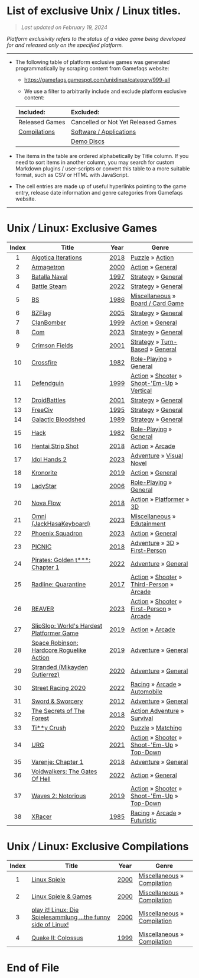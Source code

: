 ﻿# List of exclusive Unix / Linux titles.

> *Last updated on February 19, 2024*

_Platform exclusivity refers to the status of a video game being developed for and released only on the specified platform._

-----------------------------

 - The following table of platform exclusive games was generated programmatically by scraping content from Gamefaqs website: 

    - https://gamefaqs.gamespot.com/unixlinux/category/999-all

    - We use a filter to arbitrarily include and exclude platform exclusive content:

      
    |Included:|Excluded:|
    |:--|:--|
    |Released Games|Cancelled or Not Yet Released Games
    |[Compilations](https://gamefaqs.gamespot.com/unixlinux/category/233-miscellaneous-compilation)|[Software / Applications](https://gamefaqs.gamespot.com/unixlinux/category/277-miscellaneous-application)
    ||[Demo Discs](https://gamefaqs.gamespot.com/unixlinux/category/280-miscellaneous-demo-disc)


 - The items in the table are ordered alphabetically by Title column. If you need to sort items in another column, you may search for custom Markdown plugins / user-scripts or convert this table to a more suitable format, such as CSV or HTML with JavaScript.

 - The cell entries are made up of useful hyperlinks pointing to the game entry, release date information and genre categories from Gamefaqs website.

-----------------------------
# Unix ⧸ Linux∶ Exclusive Games
|Index|Title|Year|Genre|
|:--:|--|--|--|
|1|<a href="https://gamefaqs.gamespot.com/unixlinux/232534-algotica-iterations" target="_blank" rel="noopener noreferrer">Algotica Iterations</a>|<a href="https://gamefaqs.gamespot.com/unixlinux/232534-algotica-iterations/data" target="_blank" rel="noopener noreferrer">2018</a>|<a href="https://gamefaqs.gamespot.com/unixlinux/category/173-puzzle" target="_blank" rel="noopener noreferrer">Puzzle</a> &raquo; <a href="https://gamefaqs.gamespot.com/unixlinux/category/282-puzzle-action" target="_blank" rel="noopener noreferrer">Action</a>|
|2|<a href="https://gamefaqs.gamespot.com/unixlinux/582501-armagetron" target="_blank" rel="noopener noreferrer">Armagetron</a>|<a href="https://gamefaqs.gamespot.com/unixlinux/582501-armagetron/data" target="_blank" rel="noopener noreferrer">2000</a>|<a href="https://gamefaqs.gamespot.com/unixlinux/category/54-action" target="_blank" rel="noopener noreferrer">Action</a> &raquo; <a href="https://gamefaqs.gamespot.com/unixlinux/category/250-action-general" target="_blank" rel="noopener noreferrer">General</a>|
|3|<a href="https://gamefaqs.gamespot.com/unixlinux/567623-batalla-naval" target="_blank" rel="noopener noreferrer">Batalla Naval</a>|<a href="https://gamefaqs.gamespot.com/unixlinux/567623-batalla-naval/data" target="_blank" rel="noopener noreferrer">1997</a>|<a href="https://gamefaqs.gamespot.com/unixlinux/category/45-strategy" target="_blank" rel="noopener noreferrer">Strategy</a> &raquo; <a href="https://gamefaqs.gamespot.com/unixlinux/category/253-strategy-general" target="_blank" rel="noopener noreferrer">General</a>|
|4|<a href="https://gamefaqs.gamespot.com/unixlinux/284109-battle-steam" target="_blank" rel="noopener noreferrer">Battle Steam</a>|<a href="https://gamefaqs.gamespot.com/unixlinux/284109-battle-steam/data" target="_blank" rel="noopener noreferrer">2022</a>|<a href="https://gamefaqs.gamespot.com/unixlinux/category/45-strategy" target="_blank" rel="noopener noreferrer">Strategy</a> &raquo; <a href="https://gamefaqs.gamespot.com/unixlinux/category/253-strategy-general" target="_blank" rel="noopener noreferrer">General</a>|
|5|<a href="https://gamefaqs.gamespot.com/unixlinux/565635-bs" target="_blank" rel="noopener noreferrer">BS</a>|<a href="https://gamefaqs.gamespot.com/unixlinux/565635-bs/data" target="_blank" rel="noopener noreferrer">1986</a>|<a href="https://gamefaqs.gamespot.com/unixlinux/category/49-miscellaneous" target="_blank" rel="noopener noreferrer">Miscellaneous</a> &raquo; <a href="https://gamefaqs.gamespot.com/unixlinux/category/227-miscellaneous-board-card-game" target="_blank" rel="noopener noreferrer">Board / Card Game</a>|
|6|<a href="https://gamefaqs.gamespot.com/unixlinux/582502-bzflag" target="_blank" rel="noopener noreferrer">BZFlag</a>|<a href="https://gamefaqs.gamespot.com/unixlinux/582502-bzflag/data" target="_blank" rel="noopener noreferrer">2005</a>|<a href="https://gamefaqs.gamespot.com/unixlinux/category/45-strategy" target="_blank" rel="noopener noreferrer">Strategy</a> &raquo; <a href="https://gamefaqs.gamespot.com/unixlinux/category/253-strategy-general" target="_blank" rel="noopener noreferrer">General</a>|
|7|<a href="https://gamefaqs.gamespot.com/unixlinux/567049-clanbomber" target="_blank" rel="noopener noreferrer">ClanBomber</a>|<a href="https://gamefaqs.gamespot.com/unixlinux/567049-clanbomber/data" target="_blank" rel="noopener noreferrer">1999</a>|<a href="https://gamefaqs.gamespot.com/unixlinux/category/54-action" target="_blank" rel="noopener noreferrer">Action</a> &raquo; <a href="https://gamefaqs.gamespot.com/unixlinux/category/250-action-general" target="_blank" rel="noopener noreferrer">General</a>|
|8|<a href="https://gamefaqs.gamespot.com/unixlinux/442266-com" target="_blank" rel="noopener noreferrer">Com</a>|<a href="https://gamefaqs.gamespot.com/unixlinux/442266-com/data" target="_blank" rel="noopener noreferrer">2023</a>|<a href="https://gamefaqs.gamespot.com/unixlinux/category/45-strategy" target="_blank" rel="noopener noreferrer">Strategy</a> &raquo; <a href="https://gamefaqs.gamespot.com/unixlinux/category/253-strategy-general" target="_blank" rel="noopener noreferrer">General</a>|
|9|<a href="https://gamefaqs.gamespot.com/unixlinux/582530-crimson-fields" target="_blank" rel="noopener noreferrer">Crimson Fields</a>|<a href="https://gamefaqs.gamespot.com/unixlinux/582530-crimson-fields/data" target="_blank" rel="noopener noreferrer">2001</a>|<a href="https://gamefaqs.gamespot.com/unixlinux/category/45-strategy" target="_blank" rel="noopener noreferrer">Strategy</a> &raquo; <a href="https://gamefaqs.gamespot.com/unixlinux/category/59-strategy-turn-based" target="_blank" rel="noopener noreferrer">Turn-Based</a> &raquo; <a href="https://gamefaqs.gamespot.com/unixlinux/category/305-strategy-turn-based-general" target="_blank" rel="noopener noreferrer">General</a>|
|10|<a href="https://gamefaqs.gamespot.com/unixlinux/582531-crossfire" target="_blank" rel="noopener noreferrer">Crossfire</a>|<a href="https://gamefaqs.gamespot.com/unixlinux/582531-crossfire/data" target="_blank" rel="noopener noreferrer">1982</a>|<a href="https://gamefaqs.gamespot.com/unixlinux/category/48-role-playing" target="_blank" rel="noopener noreferrer">Role-Playing</a> &raquo; <a href="https://gamefaqs.gamespot.com/unixlinux/category/257-role-playing-general" target="_blank" rel="noopener noreferrer">General</a>|
|11|<a href="https://gamefaqs.gamespot.com/unixlinux/567626-defendguin" target="_blank" rel="noopener noreferrer">Defendguin</a>|<a href="https://gamefaqs.gamespot.com/unixlinux/567626-defendguin/data" target="_blank" rel="noopener noreferrer">1999</a>|<a href="https://gamefaqs.gamespot.com/unixlinux/category/54-action" target="_blank" rel="noopener noreferrer">Action</a> &raquo; <a href="https://gamefaqs.gamespot.com/unixlinux/category/55-action-shooter" target="_blank" rel="noopener noreferrer">Shooter</a> &raquo; <a href="https://gamefaqs.gamespot.com/unixlinux/category/313-action-shooter-shoot-em-up" target="_blank" rel="noopener noreferrer">Shoot-&#039;Em-Up</a> &raquo; <a href="https://gamefaqs.gamespot.com/unixlinux/category/83-action-shooter-shoot-em-up-vertical" target="_blank" rel="noopener noreferrer">Vertical</a>|
|12|<a href="https://gamefaqs.gamespot.com/unixlinux/579906-droidbattles" target="_blank" rel="noopener noreferrer">DroidBattles</a>|<a href="https://gamefaqs.gamespot.com/unixlinux/579906-droidbattles/data" target="_blank" rel="noopener noreferrer">2001</a>|<a href="https://gamefaqs.gamespot.com/unixlinux/category/45-strategy" target="_blank" rel="noopener noreferrer">Strategy</a> &raquo; <a href="https://gamefaqs.gamespot.com/unixlinux/category/253-strategy-general" target="_blank" rel="noopener noreferrer">General</a>|
|13|<a href="https://gamefaqs.gamespot.com/unixlinux/567627-freeciv" target="_blank" rel="noopener noreferrer">FreeCiv</a>|<a href="https://gamefaqs.gamespot.com/unixlinux/567627-freeciv/data" target="_blank" rel="noopener noreferrer">1995</a>|<a href="https://gamefaqs.gamespot.com/unixlinux/category/45-strategy" target="_blank" rel="noopener noreferrer">Strategy</a> &raquo; <a href="https://gamefaqs.gamespot.com/unixlinux/category/253-strategy-general" target="_blank" rel="noopener noreferrer">General</a>|
|14|<a href="https://gamefaqs.gamespot.com/unixlinux/564856-galactic-bloodshed" target="_blank" rel="noopener noreferrer">Galactic Bloodshed</a>|<a href="https://gamefaqs.gamespot.com/unixlinux/564856-galactic-bloodshed/data" target="_blank" rel="noopener noreferrer">1989</a>|<a href="https://gamefaqs.gamespot.com/unixlinux/category/45-strategy" target="_blank" rel="noopener noreferrer">Strategy</a> &raquo; <a href="https://gamefaqs.gamespot.com/unixlinux/category/253-strategy-general" target="_blank" rel="noopener noreferrer">General</a>|
|15|<a href="https://gamefaqs.gamespot.com/unixlinux/564230-hack" target="_blank" rel="noopener noreferrer">Hack</a>|<a href="https://gamefaqs.gamespot.com/unixlinux/564230-hack/data" target="_blank" rel="noopener noreferrer">1982</a>|<a href="https://gamefaqs.gamespot.com/unixlinux/category/48-role-playing" target="_blank" rel="noopener noreferrer">Role-Playing</a> &raquo; <a href="https://gamefaqs.gamespot.com/unixlinux/category/257-role-playing-general" target="_blank" rel="noopener noreferrer">General</a>|
|16|<a href="https://gamefaqs.gamespot.com/unixlinux/248159-hentai-strip-shot" target="_blank" rel="noopener noreferrer">Hentai Strip Shot</a>|<a href="https://gamefaqs.gamespot.com/unixlinux/248159-hentai-strip-shot/data" target="_blank" rel="noopener noreferrer">2018</a>|<a href="https://gamefaqs.gamespot.com/unixlinux/category/54-action" target="_blank" rel="noopener noreferrer">Action</a> &raquo; <a href="https://gamefaqs.gamespot.com/unixlinux/category/289-action-arcade" target="_blank" rel="noopener noreferrer">Arcade</a>|
|17|<a href="https://gamefaqs.gamespot.com/unixlinux/422983-idol-hands-2" target="_blank" rel="noopener noreferrer">Idol Hands 2</a>|<a href="https://gamefaqs.gamespot.com/unixlinux/422983-idol-hands-2/data" target="_blank" rel="noopener noreferrer">2023</a>|<a href="https://gamefaqs.gamespot.com/unixlinux/category/50-adventure" target="_blank" rel="noopener noreferrer">Adventure</a> &raquo; <a href="https://gamefaqs.gamespot.com/unixlinux/category/294-adventure-visual-novel" target="_blank" rel="noopener noreferrer">Visual Novel</a>|
|18|<a href="https://gamefaqs.gamespot.com/unixlinux/274179-kronorite" target="_blank" rel="noopener noreferrer">Kronorite</a>|<a href="https://gamefaqs.gamespot.com/unixlinux/274179-kronorite/data" target="_blank" rel="noopener noreferrer">2019</a>|<a href="https://gamefaqs.gamespot.com/unixlinux/category/54-action" target="_blank" rel="noopener noreferrer">Action</a> &raquo; <a href="https://gamefaqs.gamespot.com/unixlinux/category/250-action-general" target="_blank" rel="noopener noreferrer">General</a>|
|19|<a href="https://gamefaqs.gamespot.com/unixlinux/582541-ladystar" target="_blank" rel="noopener noreferrer">LadyStar</a>|<a href="https://gamefaqs.gamespot.com/unixlinux/582541-ladystar/data" target="_blank" rel="noopener noreferrer">2006</a>|<a href="https://gamefaqs.gamespot.com/unixlinux/category/48-role-playing" target="_blank" rel="noopener noreferrer">Role-Playing</a> &raquo; <a href="https://gamefaqs.gamespot.com/unixlinux/category/257-role-playing-general" target="_blank" rel="noopener noreferrer">General</a>|
|20|<a href="https://gamefaqs.gamespot.com/unixlinux/234701-nova-flow" target="_blank" rel="noopener noreferrer">Nova Flow</a>|<a href="https://gamefaqs.gamespot.com/unixlinux/234701-nova-flow/data" target="_blank" rel="noopener noreferrer">2018</a>|<a href="https://gamefaqs.gamespot.com/unixlinux/category/54-action" target="_blank" rel="noopener noreferrer">Action</a> &raquo; <a href="https://gamefaqs.gamespot.com/unixlinux/category/56-action-platformer" target="_blank" rel="noopener noreferrer">Platformer</a> &raquo; <a href="https://gamefaqs.gamespot.com/unixlinux/category/85-action-platformer-3d" target="_blank" rel="noopener noreferrer">3D</a>|
|21|<a href="https://gamefaqs.gamespot.com/unixlinux/404144-omni-jackhasakeyboard" target="_blank" rel="noopener noreferrer">Omni (JackHasaKeyboard)</a>|<a href="https://gamefaqs.gamespot.com/unixlinux/404144-omni-jackhasakeyboard/data" target="_blank" rel="noopener noreferrer">2023</a>|<a href="https://gamefaqs.gamespot.com/unixlinux/category/49-miscellaneous" target="_blank" rel="noopener noreferrer">Miscellaneous</a> &raquo; <a href="https://gamefaqs.gamespot.com/unixlinux/category/275-miscellaneous-edutainment" target="_blank" rel="noopener noreferrer">Edutainment</a>|
|22|<a href="https://gamefaqs.gamespot.com/unixlinux/395714-phoenix-squadron" target="_blank" rel="noopener noreferrer">Phoenix Squadron</a>|<a href="https://gamefaqs.gamespot.com/unixlinux/395714-phoenix-squadron/data" target="_blank" rel="noopener noreferrer">2023</a>|<a href="https://gamefaqs.gamespot.com/unixlinux/category/54-action" target="_blank" rel="noopener noreferrer">Action</a> &raquo; <a href="https://gamefaqs.gamespot.com/unixlinux/category/250-action-general" target="_blank" rel="noopener noreferrer">General</a>|
|23|<a href="https://gamefaqs.gamespot.com/unixlinux/232919-picnic" target="_blank" rel="noopener noreferrer">PICNIC</a>|<a href="https://gamefaqs.gamespot.com/unixlinux/232919-picnic/data" target="_blank" rel="noopener noreferrer">2018</a>|<a href="https://gamefaqs.gamespot.com/unixlinux/category/50-adventure" target="_blank" rel="noopener noreferrer">Adventure</a> &raquo; <a href="https://gamefaqs.gamespot.com/unixlinux/category/77-adventure-3d" target="_blank" rel="noopener noreferrer">3D</a> &raquo; <a href="https://gamefaqs.gamespot.com/unixlinux/category/190-adventure-3d-first-person" target="_blank" rel="noopener noreferrer">First-Person</a>|
|24|<a href="https://gamefaqs.gamespot.com/unixlinux/380743-pirates-golden-t-chapter-1" target="_blank" rel="noopener noreferrer">Pirates: Golden t***: Chapter 1</a>|<a href="https://gamefaqs.gamespot.com/unixlinux/380743-pirates-golden-t-chapter-1/data" target="_blank" rel="noopener noreferrer">2022</a>|<a href="https://gamefaqs.gamespot.com/unixlinux/category/50-adventure" target="_blank" rel="noopener noreferrer">Adventure</a> &raquo; <a href="https://gamefaqs.gamespot.com/unixlinux/category/251-adventure-general" target="_blank" rel="noopener noreferrer">General</a>|
|25|<a href="https://gamefaqs.gamespot.com/unixlinux/218780-radline-quarantine" target="_blank" rel="noopener noreferrer">Radline: Quarantine</a>|<a href="https://gamefaqs.gamespot.com/unixlinux/218780-radline-quarantine/data" target="_blank" rel="noopener noreferrer">2017</a>|<a href="https://gamefaqs.gamespot.com/unixlinux/category/54-action" target="_blank" rel="noopener noreferrer">Action</a> &raquo; <a href="https://gamefaqs.gamespot.com/unixlinux/category/55-action-shooter" target="_blank" rel="noopener noreferrer">Shooter</a> &raquo; <a href="https://gamefaqs.gamespot.com/unixlinux/category/80-action-shooter-third-person" target="_blank" rel="noopener noreferrer">Third-Person</a> &raquo; <a href="https://gamefaqs.gamespot.com/unixlinux/category/182-action-shooter-third-person-arcade" target="_blank" rel="noopener noreferrer">Arcade</a>|
|26|<a href="https://gamefaqs.gamespot.com/unixlinux/361710-reaver" target="_blank" rel="noopener noreferrer">REAVER</a>|<a href="https://gamefaqs.gamespot.com/unixlinux/361710-reaver/data" target="_blank" rel="noopener noreferrer">2023</a>|<a href="https://gamefaqs.gamespot.com/unixlinux/category/54-action" target="_blank" rel="noopener noreferrer">Action</a> &raquo; <a href="https://gamefaqs.gamespot.com/unixlinux/category/55-action-shooter" target="_blank" rel="noopener noreferrer">Shooter</a> &raquo; <a href="https://gamefaqs.gamespot.com/unixlinux/category/79-action-shooter-first-person" target="_blank" rel="noopener noreferrer">First-Person</a> &raquo; <a href="https://gamefaqs.gamespot.com/unixlinux/category/152-action-shooter-first-person-arcade" target="_blank" rel="noopener noreferrer">Arcade</a>|
|27|<a href="https://gamefaqs.gamespot.com/unixlinux/274865-slipslop-worlds-hardest-platformer-game" target="_blank" rel="noopener noreferrer">SlipSlop: World's Hardest Platformer Game</a>|<a href="https://gamefaqs.gamespot.com/unixlinux/274865-slipslop-worlds-hardest-platformer-game/data" target="_blank" rel="noopener noreferrer">2019</a>|<a href="https://gamefaqs.gamespot.com/unixlinux/category/54-action" target="_blank" rel="noopener noreferrer">Action</a> &raquo; <a href="https://gamefaqs.gamespot.com/unixlinux/category/289-action-arcade" target="_blank" rel="noopener noreferrer">Arcade</a>|
|28|<a href="https://gamefaqs.gamespot.com/unixlinux/280286-space-robinson-hardcore-roguelike-action" target="_blank" rel="noopener noreferrer">Space Robinson: Hardcore Roguelike Action</a>|<a href="https://gamefaqs.gamespot.com/unixlinux/280286-space-robinson-hardcore-roguelike-action/data" target="_blank" rel="noopener noreferrer">2019</a>|<a href="https://gamefaqs.gamespot.com/unixlinux/category/50-adventure" target="_blank" rel="noopener noreferrer">Adventure</a> &raquo; <a href="https://gamefaqs.gamespot.com/unixlinux/category/251-adventure-general" target="_blank" rel="noopener noreferrer">General</a>|
|29|<a href="https://gamefaqs.gamespot.com/unixlinux/308544-stranded-mikayden-gutierrez" target="_blank" rel="noopener noreferrer">Stranded (Mikayden Gutierrez)</a>|<a href="https://gamefaqs.gamespot.com/unixlinux/308544-stranded-mikayden-gutierrez/data" target="_blank" rel="noopener noreferrer">2020</a>|<a href="https://gamefaqs.gamespot.com/unixlinux/category/50-adventure" target="_blank" rel="noopener noreferrer">Adventure</a> &raquo; <a href="https://gamefaqs.gamespot.com/unixlinux/category/251-adventure-general" target="_blank" rel="noopener noreferrer">General</a>|
|30|<a href="https://gamefaqs.gamespot.com/unixlinux/384967-street-racing-2020" target="_blank" rel="noopener noreferrer">Street Racing 2020</a>|<a href="https://gamefaqs.gamespot.com/unixlinux/384967-street-racing-2020/data" target="_blank" rel="noopener noreferrer">2022</a>|<a href="https://gamefaqs.gamespot.com/unixlinux/category/47-racing" target="_blank" rel="noopener noreferrer">Racing</a> &raquo; <a href="https://gamefaqs.gamespot.com/unixlinux/category/314-racing-arcade" target="_blank" rel="noopener noreferrer">Arcade</a> &raquo; <a href="https://gamefaqs.gamespot.com/unixlinux/category/232-racing-arcade-automobile" target="_blank" rel="noopener noreferrer">Automobile</a>|
|31|<a href="https://gamefaqs.gamespot.com/unixlinux/673306-sword-and-sworcery" target="_blank" rel="noopener noreferrer">Sword & Sworcery</a>|<a href="https://gamefaqs.gamespot.com/unixlinux/673306-sword-and-sworcery/data" target="_blank" rel="noopener noreferrer">2012</a>|<a href="https://gamefaqs.gamespot.com/unixlinux/category/50-adventure" target="_blank" rel="noopener noreferrer">Adventure</a> &raquo; <a href="https://gamefaqs.gamespot.com/unixlinux/category/251-adventure-general" target="_blank" rel="noopener noreferrer">General</a>|
|32|<a href="https://gamefaqs.gamespot.com/unixlinux/242016-the-secrets-of-the-forest" target="_blank" rel="noopener noreferrer">The Secrets of The Forest</a>|<a href="https://gamefaqs.gamespot.com/unixlinux/242016-the-secrets-of-the-forest/data" target="_blank" rel="noopener noreferrer">2018</a>|<a href="https://gamefaqs.gamespot.com/unixlinux/category/163-action-adventure" target="_blank" rel="noopener noreferrer">Action Adventure</a> &raquo; <a href="https://gamefaqs.gamespot.com/unixlinux/category/164-action-adventure-survival" target="_blank" rel="noopener noreferrer">Survival</a>|
|33|<a href="https://gamefaqs.gamespot.com/unixlinux/289166-tiy-crush" target="_blank" rel="noopener noreferrer">Ti**y Crush</a>|<a href="https://gamefaqs.gamespot.com/unixlinux/289166-tiy-crush/data" target="_blank" rel="noopener noreferrer">2020</a>|<a href="https://gamefaqs.gamespot.com/unixlinux/category/173-puzzle" target="_blank" rel="noopener noreferrer">Puzzle</a> &raquo; <a href="https://gamefaqs.gamespot.com/unixlinux/category/283-puzzle-matching" target="_blank" rel="noopener noreferrer">Matching</a>|
|34|<a href="https://gamefaqs.gamespot.com/unixlinux/316047-urg" target="_blank" rel="noopener noreferrer">URG</a>|<a href="https://gamefaqs.gamespot.com/unixlinux/316047-urg/data" target="_blank" rel="noopener noreferrer">2021</a>|<a href="https://gamefaqs.gamespot.com/unixlinux/category/54-action" target="_blank" rel="noopener noreferrer">Action</a> &raquo; <a href="https://gamefaqs.gamespot.com/unixlinux/category/55-action-shooter" target="_blank" rel="noopener noreferrer">Shooter</a> &raquo; <a href="https://gamefaqs.gamespot.com/unixlinux/category/313-action-shooter-shoot-em-up" target="_blank" rel="noopener noreferrer">Shoot-&#039;Em-Up</a> &raquo; <a href="https://gamefaqs.gamespot.com/unixlinux/category/272-action-shooter-shoot-em-up-top-down" target="_blank" rel="noopener noreferrer">Top-Down</a>|
|35|<a href="https://gamefaqs.gamespot.com/unixlinux/248577-varenje-chapter-1" target="_blank" rel="noopener noreferrer">Varenje: Chapter 1</a>|<a href="https://gamefaqs.gamespot.com/unixlinux/248577-varenje-chapter-1/data" target="_blank" rel="noopener noreferrer">2018</a>|<a href="https://gamefaqs.gamespot.com/unixlinux/category/50-adventure" target="_blank" rel="noopener noreferrer">Adventure</a> &raquo; <a href="https://gamefaqs.gamespot.com/unixlinux/category/251-adventure-general" target="_blank" rel="noopener noreferrer">General</a>|
|36|<a href="https://gamefaqs.gamespot.com/unixlinux/368609-voidwalkers-the-gates-of-hell" target="_blank" rel="noopener noreferrer">Voidwalkers: The Gates Of Hell</a>|<a href="https://gamefaqs.gamespot.com/unixlinux/368609-voidwalkers-the-gates-of-hell/data" target="_blank" rel="noopener noreferrer">2022</a>|<a href="https://gamefaqs.gamespot.com/unixlinux/category/54-action" target="_blank" rel="noopener noreferrer">Action</a> &raquo; <a href="https://gamefaqs.gamespot.com/unixlinux/category/250-action-general" target="_blank" rel="noopener noreferrer">General</a>|
|37|<a href="https://gamefaqs.gamespot.com/unixlinux/270338-waves-2-notorious" target="_blank" rel="noopener noreferrer">Waves 2: Notorious</a>|<a href="https://gamefaqs.gamespot.com/unixlinux/270338-waves-2-notorious/data" target="_blank" rel="noopener noreferrer">2019</a>|<a href="https://gamefaqs.gamespot.com/unixlinux/category/54-action" target="_blank" rel="noopener noreferrer">Action</a> &raquo; <a href="https://gamefaqs.gamespot.com/unixlinux/category/55-action-shooter" target="_blank" rel="noopener noreferrer">Shooter</a> &raquo; <a href="https://gamefaqs.gamespot.com/unixlinux/category/313-action-shooter-shoot-em-up" target="_blank" rel="noopener noreferrer">Shoot-&#039;Em-Up</a> &raquo; <a href="https://gamefaqs.gamespot.com/unixlinux/category/272-action-shooter-shoot-em-up-top-down" target="_blank" rel="noopener noreferrer">Top-Down</a>|
|38|<a href="https://gamefaqs.gamespot.com/unixlinux/580380-xracer" target="_blank" rel="noopener noreferrer">XRacer</a>|<a href="https://gamefaqs.gamespot.com/unixlinux/580380-xracer/data" target="_blank" rel="noopener noreferrer">1985</a>|<a href="https://gamefaqs.gamespot.com/unixlinux/category/47-racing" target="_blank" rel="noopener noreferrer">Racing</a> &raquo; <a href="https://gamefaqs.gamespot.com/unixlinux/category/314-racing-arcade" target="_blank" rel="noopener noreferrer">Arcade</a> &raquo; <a href="https://gamefaqs.gamespot.com/unixlinux/category/139-racing-arcade-futuristic" target="_blank" rel="noopener noreferrer">Futuristic</a>|

# Unix ⧸ Linux∶ Exclusive Compilations
|Index|Title|Year|Genre|
|:--:|--|--|--|
|1|<a href="https://gamefaqs.gamespot.com/unixlinux/353404-linux-spiele" target="_blank" rel="noopener noreferrer">Linux Spiele</a>|<a href="https://gamefaqs.gamespot.com/unixlinux/353404-linux-spiele/data" target="_blank" rel="noopener noreferrer">2000</a>|<a href="https://gamefaqs.gamespot.com/unixlinux/category/49-miscellaneous" target="_blank" rel="noopener noreferrer">Miscellaneous</a> &raquo; <a href="https://gamefaqs.gamespot.com/unixlinux/category/233-miscellaneous-compilation" target="_blank" rel="noopener noreferrer">Compilation</a>|
|2|<a href="https://gamefaqs.gamespot.com/unixlinux/410581-linux-spiele-and-games" target="_blank" rel="noopener noreferrer">Linux Spiele & Games</a>|<a href="https://gamefaqs.gamespot.com/unixlinux/410581-linux-spiele-and-games/data" target="_blank" rel="noopener noreferrer">2000</a>|<a href="https://gamefaqs.gamespot.com/unixlinux/category/49-miscellaneous" target="_blank" rel="noopener noreferrer">Miscellaneous</a> &raquo; <a href="https://gamefaqs.gamespot.com/unixlinux/category/233-miscellaneous-compilation" target="_blank" rel="noopener noreferrer">Compilation</a>|
|3|<a href="https://gamefaqs.gamespot.com/unixlinux/356737-play-it-linux-die-spielesammlung-the-funny-side-of-linux" target="_blank" rel="noopener noreferrer">play it! Linux: Die Spielesammlung ...the funny side of Linux!</a>|<a href="https://gamefaqs.gamespot.com/unixlinux/356737-play-it-linux-die-spielesammlung-the-funny-side-of-linux/data" target="_blank" rel="noopener noreferrer">2000</a>|<a href="https://gamefaqs.gamespot.com/unixlinux/category/49-miscellaneous" target="_blank" rel="noopener noreferrer">Miscellaneous</a> &raquo; <a href="https://gamefaqs.gamespot.com/unixlinux/category/233-miscellaneous-compilation" target="_blank" rel="noopener noreferrer">Compilation</a>|
|4|<a href="https://gamefaqs.gamespot.com/unixlinux/961550-quake-ii-colossus" target="_blank" rel="noopener noreferrer">Quake II: Colossus</a>|<a href="https://gamefaqs.gamespot.com/unixlinux/961550-quake-ii-colossus/data" target="_blank" rel="noopener noreferrer">1999</a>|<a href="https://gamefaqs.gamespot.com/unixlinux/category/49-miscellaneous" target="_blank" rel="noopener noreferrer">Miscellaneous</a> &raquo; <a href="https://gamefaqs.gamespot.com/unixlinux/category/233-miscellaneous-compilation" target="_blank" rel="noopener noreferrer">Compilation</a>|

# End of File